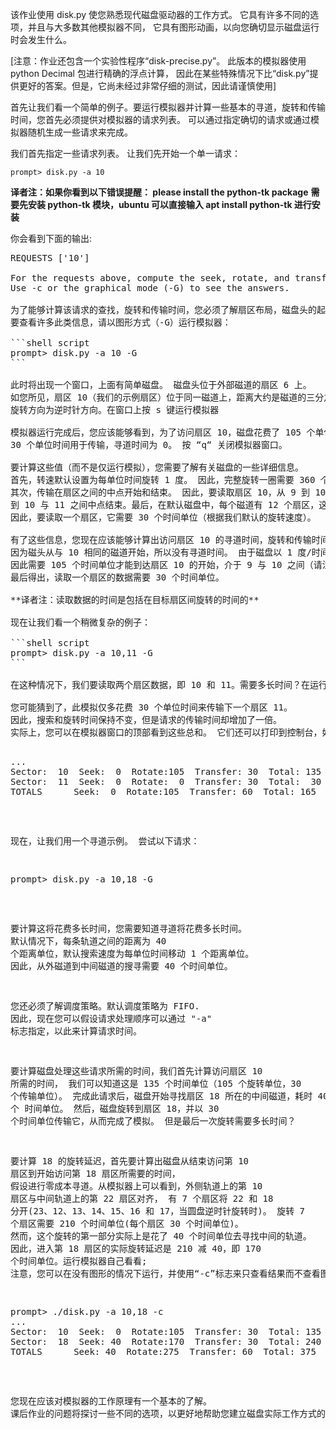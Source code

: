 该作业使用 disk.py 使您熟悉现代磁盘驱动器的工作方式。 
它具有许多不同的选项，并且与大多数其他模拟器不同，
它具有图形动画，以向您确切显示磁盘运行时会发生什么。

[注意：作业还包含一个实验性程序“disk-precise.py”。 
此版本的模拟器使用 python Decimal 包进行精确的浮点计算，
因此在某些特殊情况下比“disk.py”提供更好的答案。但是，它尚未经过非常仔细的测试，因此请谨慎使用]

首先让我们看一个简单的例子。要运行模拟器并计算一些基本的寻道，旋转和传输时间，您首先必须提供对模拟器的请求列表。
可以通过指定确切的请求或通过模拟器随机生成一些请求来完成。

我们首先指定一些请求列表。 让我们先开始一个单一请求：

```shell script
prompt> disk.py -a 10
```

**译者注：如果你看到以下错误提醒： please install the python-tk package**
**需要先安装 python-tk 模块，ubuntu 可以直接输入 apt install python-tk 进行安装**

你会看到下面的输出:

<pre>
REQUESTS ['10']

For the requests above, compute the seek, rotate, and transfer times.
Use -c or the graphical mode (-G) to see the answers.

为了能够计算该请求的查找，旋转和传输时间，您必须了解扇区布局，磁盘头的起始位置等的更多信息。 
要查看许多此类信息，请以图形方式（-G）运行模拟器：

```shell script
prompt> disk.py -a 10 -G
```

此时将出现一个窗口，上面有简单磁盘。 磁盘头位于外部磁道的扇区 6 上。
如您所见，扇区 10（我们的示例扇区）位于同一磁道上，距离大约是磁道的三分之一。
旋转方向为逆时针方向。在窗口上按 s 键运行模拟器

模拟器运行完成后，您应该能够看到，为了访问扇区 10，磁盘花费了 105 个单位时间用于旋转， 
30 个单位时间用于传输，寻道时间为 0。 按 “q“ 关闭模拟器窗口。

要计算这些值（而不是仅运行模拟），您需要了解有关磁盘的一些详细信息。 
首先，转速默认设置为每单位时间旋转 1 度。 因此，完整旋转一圈需要 360 个单位时间。
其次，传输在扇区之间的中点开始和结束。 因此，要读取扇区 10，从 9 到 10 之间中点开始读取，
到 10 与 11 之间中点结束。最后，在默认磁盘中，每个磁道有 12 个扇区，这意味着每个扇区占用 30 度的旋转空间 。 
因此，要读取一个扇区，它需要 30 个时间单位（根据我们默认的旋转速度）。

有了这些信息，您现在应该能够计算出访问扇区 10 的寻道时间，旋转和传输时间。
因为磁头从与 10 相同的磁道开始，所以没有寻道时间。 由于磁盘以 1 度/时间单位旋转，
因此需要 105 个时间单位才能到达扇区 10 的开始，介于 9 与 10 之间（请注意，它与第 9 区的中间正好 90 度，与中点又有 15 度）。 
最后得出，读取一个扇区的数据需要 30 个时间单位。

**译者注：读取数据的时间是包括在目标扇区间旋转的时间的**

现在让我们看一个稍微复杂的例子：

```shell script
prompt> disk.py -a 10,11 -G
```

在这种情况下，我们要读取两个扇区数据，即 10 和 11。需要多长时间？在运行模拟之前尝试猜测！

您可能猜到了，此模拟仅多花费 30 个单位时间来传输下一个扇区 11。
因此，搜索和旋转时间保持不变，但是请求的传输时间却增加了一倍。
实际上，您可以在模拟器窗口的顶部看到这些总和。 它们还可以打印到控制台，如下所示：

<pre>
...
Sector:  10  Seek:  0  Rotate:105  Transfer: 30  Total: 135
Sector:  11  Seek:  0  Rotate:  0  Transfer: 30  Total:  30
TOTALS      Seek:  0  Rotate:105  Transfer: 60  Total: 165
</pre>

现在，让我们用一个寻道示例。 尝试以下请求：

<pre>
prompt> disk.py -a 10,18 -G
</pre>

要计算这将花费多长时间，您需要知道寻道将花费多长时间。 
默认情况下，每条轨道之间的距离为 40 个距离单位，默认搜索速度为每单位时间移动 1 个距离单位。 
因此，从外磁道到中间磁道的搜寻需要 40 个时间单位。

您还必须了解调度策略。默认调度策略为 FIFO.
因此，现在您可以假设请求处理顺序可以通过 "-a" 标志指定，以此来计算请求时间。

要计算磁盘处理这些请求所需的时间，我们首先计算访问扇区 10 所需的时间，
我们可以知道这是 135 个时间单位（105 个旋转单位，30 个传输单位）。 
完成此请求后，磁盘开始寻找扇区 18 所在的中间磁道，耗时 40 个 时间单位。 
然后，磁盘旋转到扇区 18，并以 30 个时间单位传输它，从而完成了模拟。 但是最后一次旋转需要多长时间？

要计算 18 的旋转延迟，首先要计算出磁盘从结束访问第 10 扇区到开始访问第 18 扇区所需要的时间，
假设进行零成本寻道。从模拟器上可以看到，外侧轨道上的第 10 扇区与中间轨道上的第 22 扇区对齐，
有 7 个扇区将 22 和 18 分开(23、12、13、14、15、16 和 17，当圆盘逆时针旋转时)。
旋转 7 个扇区需要 210 个时间单位(每个扇区 30 个时间单位)。
然而，这个旋转的第一部分实际上是花了 40 个时间单位去寻找中间的轨道。
因此，进入第 18 扇区的实际旋转延迟是 210 减 40，即 170 个时间单位。运行模拟器自己看看;
注意，您可以在没有图形的情况下运行，并使用“-c”标志来只查看结果而不查看图形。

<pre>
prompt> ./disk.py -a 10,18 -c
...
Sector:  10  Seek:  0  Rotate:105  Transfer: 30  Total: 135
Sector:  18  Seek: 40  Rotate:170  Transfer: 30  Total: 240
TOTALS      Seek: 40  Rotate:275  Transfer: 60  Total: 375
</pre>

您现在应该对模拟器的工作原理有一个基本的了解。 课后作业的问题将探讨一些不同的选项，以更好地帮助您建立磁盘实际工作方式的模型。
